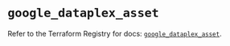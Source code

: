 # `google_dataplex_asset`

Refer to the Terraform Registry for docs: [`google_dataplex_asset`](https://registry.terraform.io/providers/hashicorp/google-beta/6.41.0/docs/resources/google_dataplex_asset).
